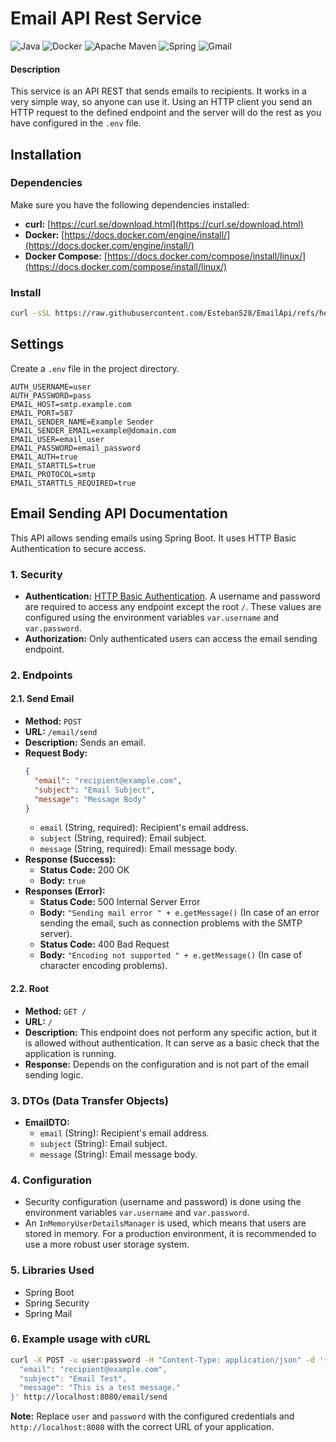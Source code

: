 # Email API Rest Service

![Java](https://img.shields.io/badge/java-%23ED8B00.svg?style=for-the-badge&logo=openjdk&logoColor=white)
![Docker](https://img.shields.io/badge/docker-%230db7ed.svg?style=for-the-badge&logo=docker&logoColor=white)
![Apache Maven](https://img.shields.io/badge/Apache%20Maven-C71A36?style=for-the-badge&logo=Apache%20Maven&logoColor=white)
![Spring](https://img.shields.io/badge/spring-%236DB33F.svg?style=for-the-badge&logo=spring&logoColor=white)
![Gmail](https://img.shields.io/badge/Gmail-D14836?style=for-the-badge&logo=gmail&logoColor=white)

#### Description

This service is an API REST that sends emails to recipients. It works in a very simple way, so anyone can use it. Using an HTTP client you send an HTTP request to the defined endpoint and the server will do the rest as you have configured in the `.env` file.

## Installation

### Dependencies

Make sure you have the following dependencies installed:

- **curl:** [https://curl.se/download.html](https://curl.se/download.html)
- **Docker:** [https://docs.docker.com/engine/install/](https://docs.docker.com/engine/install/)
- **Docker Compose:** [https://docs.docker.com/compose/install/linux/](https://docs.docker.com/compose/install/linux/)

### Install
```bash
curl -sSL https://raw.githubusercontent.com/Esteban528/EmailApi/refs/heads/main/install.sh | bash
```

## Settings

Create a `.env` file in the project directory.
```.env
AUTH_USERNAME=user
AUTH_PASSWORD=pass
EMAIL_HOST=smtp.example.com
EMAIL_PORT=587
EMAIL_SENDER_NAME=Example Sender
EMAIL_SENDER_EMAIL=example@domain.com
EMAIL_USER=email_user
EMAIL_PASSWORD=email_password
EMAIL_AUTH=true
EMAIL_STARTTLS=true
EMAIL_PROTOCOL=smtp
EMAIL_STARTTLS_REQUIRED=true
```

## Email Sending API Documentation

This API allows sending emails using Spring Boot. It uses HTTP Basic Authentication to secure access.

### 1. Security

* **Authentication:** [HTTP Basic Authentication](https://en.wikipedia.org/wiki/Basic_access_authentication). A username and password are required to access any endpoint except the root `/`. These values are configured using the environment variables `var.username` and `var.password`.
* **Authorization:** Only authenticated users can access the email sending endpoint.

### 2. Endpoints

#### 2.1. Send Email

* **Method:** `POST`
* **URL:** `/email/send`
* **Description:** Sends an email.
* **Request Body:**
    ```json
    {
      "email": "recipient@example.com",
      "subject": "Email Subject",
      "message": "Message Body"
    }
    ```
    * `email` (String, required): Recipient's email address.
    * `subject` (String, required): Email subject.
    * `message` (String, required): Email message body.
* **Response (Success):**
    * **Status Code:** 200 OK
    * **Body:** `true`
* **Responses (Error):**
    * **Status Code:** 500 Internal Server Error
    * **Body:** `"Sending mail error " + e.getMessage()` (In case of an error sending the email, such as connection problems with the SMTP server).
    * **Status Code:** 400 Bad Request
    * **Body:** `"Encoding not supported " + e.getMessage()` (In case of character encoding problems).

#### 2.2. Root

* **Method:** `GET /`
* **URL:** `/`
* **Description:** This endpoint does not perform any specific action, but it is allowed without authentication. It can serve as a basic check that the application is running.
* **Response:** Depends on the configuration and is not part of the email sending logic.


### 3. DTOs (Data Transfer Objects)

* **EmailDTO:**
    * `email` (String): Recipient's email address.
    * `subject` (String): Email subject.
    * `message` (String): Email message body.

### 4. Configuration

* Security configuration (username and password) is done using the environment variables `var.username` and `var.password`.
* An `InMemoryUserDetailsManager` is used, which means that users are stored in memory. For a production environment, it is recommended to use a more robust user storage system.

### 5. Libraries Used

* Spring Boot
* Spring Security
* Spring Mail

### 6. Example usage with cURL

```bash
curl -X POST -u user:password -H "Content-Type: application/json" -d '{
  "email": "recipient@example.com",
  "subject": "Email Test",
  "message": "This is a test message."
}' http://localhost:8080/email/send
```

**Note:** Replace `user` and `password` with the configured credentials and `http://localhost:8080` with the correct URL of your application.

